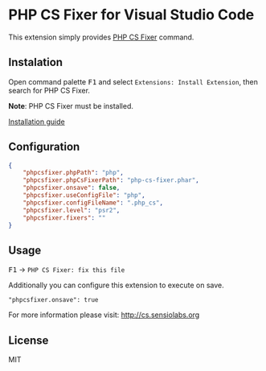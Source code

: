 # PHP CS Fixer for Visual Studio Code
This extension simply provides [PHP CS Fixer](http://cs.sensiolabs.org) command.

## Instalation
Open command palette <kbd>F1</kbd> and select `Extensions: Install Extension`, then search for PHP CS Fixer.

**Note**: PHP CS Fixer must be installed.

[Installation guide](http://cs.sensiolabs.org/#installation)

## Configuration
```JSON
{
    "phpcsfixer.phpPath": "php",
    "phpcsfixer.phpCsFixerPath": "php-cs-fixer.phar",
    "phpcsfixer.onsave": false,
    "phpcsfixer.useConfigFile": "php",
    "phpcsfixer.configFileName": ".php_cs",
    "phpcsfixer.level": "psr2",
    "phpcsfixer.fixers": ""
}
```

## Usage
<kbd>F1</kbd> -> `PHP CS Fixer: fix this file`

Additionally you can configure this extension to execute on save.

    "phpcsfixer.onsave": true

For more information please visit: http://cs.sensiolabs.org

## License
MIT